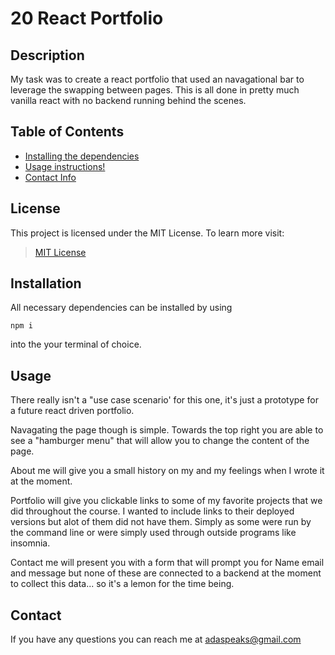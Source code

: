 # 20 React Portfolio

## Description

My task was to create a react portfolio that used an navagational bar to leverage the swapping between pages.
This is all done in pretty much vanilla react with no backend running behind the scenes.

## Table of Contents
* [Installing the dependencies](#Installation)
* [Usage instructions!](#Usage)
* [Contact Info](#Contact)



## License

This project is licensed under the MIT License. To learn more visit:   
> [MIT License](https://github.com/git/git-scm.com/blob/main/MIT-LICENSE.txt)

## Installation

All necessary dependencies can be installed by using

```
npm i
```

into the your terminal of choice.

## Usage
There really isn't a "use case scenario' for this one, it's just a prototype for a future react driven portfolio.

Navagating the page though is simple. Towards the top right you are able to see a "hamburger menu" that will allow you to change the content of the page.

About me will give you a small history on my and my feelings when I wrote it at the moment. 

Portfolio will give you  clickable links to some of my favorite projects that we did throughout the course. I wanted to include links to their deployed versions but alot of them did not have them. Simply as some were run by the command line or were simply used through outside programs like insomnia.

Contact me will present you with a form that will prompt you for Name email and message but none of these are connected to a backend at the moment to collect this data... so it's a lemon for the time being.


## Contact
If you have any questions you can reach me at adaspeaks@gmail.com